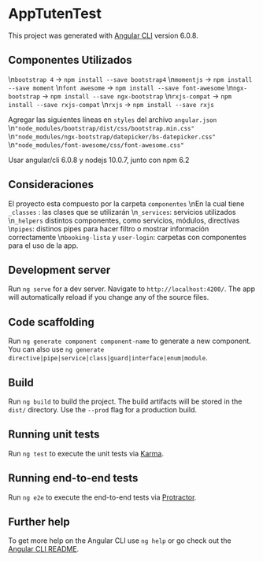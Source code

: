 # AppTutenTest

This project was generated with [Angular CLI](https://github.com/angular/angular-cli) version 6.0.8.

## Componentes Utilizados

\n`bootstrap 4` -> `npm install --save bootstrap4`
\n`momentjs` -> `npm install --save moment`
\n`font awesome` -> `npm install --save font-awesome`
\n`ngx-bootstrap` -> `npm install --save ngx-bootstrap`
\n`rxjs-compat` -> `npm install --save rxjs-compat`
\n`rxjs` -> `npm install --save rxjs`

Agregar las siguientes lineas en `styles` del archivo `angular.json`
\n`"node_modules/bootstrap/dist/css/bootstrap.min.css"`
\n`"node_modules/ngx-bootstrap/datepicker/bs-datepicker.css"`
\n`"node_modules/font-awesome/css/font-awesome.css"`

Usar angular/cli 6.0.8 y nodejs 10.0.7, junto con npm 6.2

## Consideraciones

El proyecto esta compuesto por la carpeta `componentes`
\nEn la cual tiene `_classes` : las clases que se utilizarán
\n`_services`: servicios utilizados
\n`_helpers` distintos componentes, como servicios, módulos, directivas
\n`pipes`: distinos pipes para hacer filtro o mostrar información correctamente
\n`booking-lista` y `user-login`: carpetas con componentes para el uso de la app.


## Development server

Run `ng serve` for a dev server. Navigate to `http://localhost:4200/`. The app will automatically reload if you change any of the source files.

## Code scaffolding

Run `ng generate component component-name` to generate a new component. You can also use `ng generate directive|pipe|service|class|guard|interface|enum|module`.

## Build

Run `ng build` to build the project. The build artifacts will be stored in the `dist/` directory. Use the `--prod` flag for a production build.

## Running unit tests

Run `ng test` to execute the unit tests via [Karma](https://karma-runner.github.io).

## Running end-to-end tests

Run `ng e2e` to execute the end-to-end tests via [Protractor](http://www.protractortest.org/).

## Further help

To get more help on the Angular CLI use `ng help` or go check out the [Angular CLI README](https://github.com/angular/angular-cli/blob/master/README.md).
